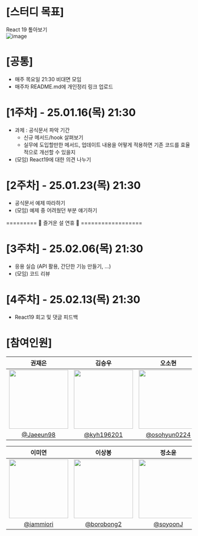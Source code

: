 # [스터디 목표]
React 19 톺아보기    
![image](https://github.com/user-attachments/assets/1dc4e31e-cf37-4b95-8446-940baddc2c8b)

# [공통]
- 매주 목요일 21:30 비대면 모임
- 매주차 README.md에 개인정리 링크 업로드

# [1주차] - 25.01.16(목) 21:30
- 과제 : 공식문서 파악 기간
  - 신규 메서드/hook 살펴보기
  - 실무에 도입할만한 메서드, 업데이트 내용을 어떻게 적용하면 기존 코드를 효율적으로 개선할 수 있을지
- (모임) React19에 대한 의견 나누기

# [2주차] - 25.01.23(목) 21:30
- 공식문서 예제 따라하기
- (모임) 예제 중 어려웠던 부분 얘기하기

========= 🎉 즐거운 설 연휴 🎉 ==================

# [3주차] - 25.02.06(목) 21:30
- 응용 실습 (API 활용, 간단한 기능 만들기, ...)
- (모임) 코드 리뷰

# [4주차] - 25.02.13(목) 21:30
- React19 회고 및 댓글 피드백

# [참여인원]
|권재은|김승우|오소현|
|:---:|:---:|:---:|
|<img width="160px" src="https://avatars.githubusercontent.com/u/58484758?v=4" />| <img width="160px" src="https://avatars.githubusercontent.com/u/53055051?v=4" /> |<img width="160px" src="https://avatars.githubusercontent.com/u/53892427?v=4" />|
|[@Jaeeun98](https://github.com/Jaeeun98)|[@kyh196201](https://github.com/kyh196201)|[@osohyun0224](https://github.com/osohyun0224)|

|이미연|이상봉|정소윤|황태영|    
|:---:|:---:|:---:|:---:|
| <img width="160px" src="https://avatars.githubusercontent.com/u/46439995?v=4" /> |<img width="160px" src="https://avatars.githubusercontent.com/u/69666944?v=4" />| <img width="160px" src="https://avatars.githubusercontent.com/u/96245651?v=4" />|<img width="160px" src="https://avatars.githubusercontent.com/u/89963995?v=4" />|
|[@iammiori](https://github.com/iammiori)|[@borobong2](https://github.com/borobong2)|[@soyoonJ](https://github.com/soyoonJ)|[@hty0525](https://github.com/hty0525)|
